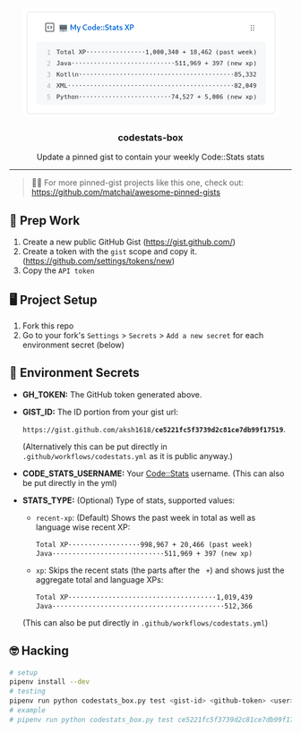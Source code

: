 <p align='center'>
  <img src="art/codestats-box.png">
  <h3 align="center">codestats-box</h3>
  <p align="center">Update a pinned gist to contain your weekly Code::Stats stats</p>
</p>

---

> 📌✨ For more pinned-gist projects like this one, check out: https://github.com/matchai/awesome-pinned-gists

## 🎒 Prep Work

1. Create a new public GitHub Gist (https://gist.github.com/)
2. Create a token with the `gist` scope and copy it. (https://github.com/settings/tokens/new)
3. Copy the `API token`

## 🖥 Project Setup

1. Fork this repo
2. Go to your fork's `Settings` > `Secrets` > `Add a new secret` for each environment secret (below)

## 🤫 Environment Secrets

- **GH_TOKEN:** The GitHub token generated above.
- **GIST_ID:** The ID portion from your gist url:

  `https://gist.github.com/aksh1618/`**`ce5221fc5f3739d2c81ce7db99f17519`**.

  (Alternatively this can be put directly in `.github/workflows/codestats.yml` as it is public anyway.)
- **CODE_STATS_USERNAME:** Your [Code::Stats](https://codestats.net) username. (This can also be put directly in the yml)

- **STATS_TYPE:** (Optional) Type of stats, supported values:
  - `recent-xp`: (Default) Shows the past week in total as well as language wise recent XP:

      ```none
      Total XP··················998,967 + 20,466 (past week)
      Java····························511,969 + 397 (new xp)
      ```

  - `xp`: Skips the recent stats (the parts after the ` +`) and shows just the aggregate total and language XPs:

      ```none
      Total XP·····································1,019,439
      Java···········································512,366
      ```

  (This can also be put directly in `.github/workflows/codestats.yml`)

## 🤓 Hacking

```bash
# setup
pipenv install --dev
# testing
pipenv run python codestats_box.py test <gist-id> <github-token> <user> <type>
# example
# pipenv run python codestats_box.py test ce5221fc5f3739d2c81ce7db99f17519 cf9181618bf1618253d17161843f71a2bb161850 aksh recent-xp
```
